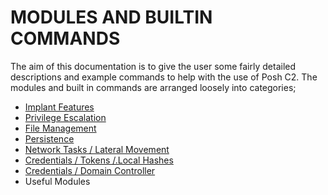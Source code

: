 # MODULES AND BUILTIN COMMANDS

The aim of this documentation is to give the user some fairly detailed descriptions and example commands to help with the use of Posh C2. The modules and built in commands are arranged loosely into categories;

* [Implant Features](https://github.com/nettitude/PoshC2/wiki/Implant-Features)
* [Privilege Escalation](https://github.com/nettitude/PoshC2/wiki/Privilege-Escalation)
* [File Management](https://github.com/nettitude/PoshC2/wiki/File-Management)
* [Persistence](https://github.com/nettitude/PoshC2/wiki/Persistence)
* [Network Tasks / Lateral Movement](https://github.com/nettitude/PoshC2/wiki/Network-Tasks---Lateral-Movement)
* [Credentials / Tokens /.Local Hashes](https://github.com/nettitude/PoshC2/wiki/Credentials---Tokens---Local-Hashes)
* [Credentials / Domain Controller](https://github.com/nettitude/PoshC2/wiki/Credentials---Domain-Controller)
* Useful Modules